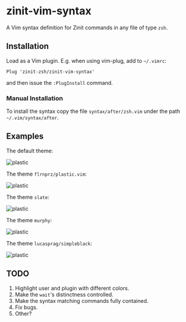 # zinit-vim-syntax

A Vim syntax definition for Zinit commands in any file of type `zsh`.

## Installation

Load as a Vim plugin. E.g. when using vim-plug, add to `~/.vimrc`:

```vim
Plug 'zinit-zsh/zinit-vim-syntax'
```

and then issue the `:PlugInstall` command.

### Manual Installation

To install the syntax copy the file `syntax/after/zsh.vim` under the path
`~/.vim/syntax/after`.

## Examples

The default theme:

![plastic](https://raw.githubusercontent.com/zinit-zsh/zinit-vim-syntax/master/images/default.png)

The theme `flrnprz/plastic.vim`:

![plastic](https://raw.githubusercontent.com/zinit-zsh/zinit-vim-syntax/master/images/plastic.png)

The theme `slate`:

![plastic](https://raw.githubusercontent.com/zinit-zsh/zinit-vim-syntax/master/images/slate.png)

The theme `murphy`:

![plastic](https://raw.githubusercontent.com/zinit-zsh/zinit-vim-syntax/master/images/murphy.png)

The theme `lucasprag/simpleblack`:

![plastic](https://raw.githubusercontent.com/zinit-zsh/zinit-vim-syntax/master/images/simpleblack.png)

## TODO

1. Highlight user and plugin with different colors.
2. Make the `wait`'s distinctness controlled.
3. Make the syntax matching commands fully contained.
4. Fix bugs.
5. Other?
